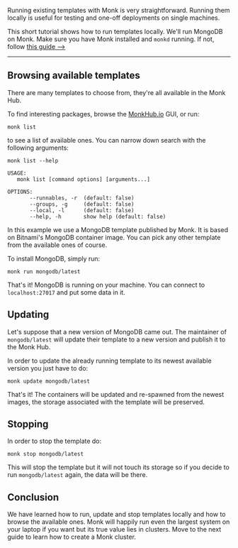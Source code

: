 Running existing templates with Monk is very straightforward. Running them locally is useful for testing and one-off deployments on single machines.

This short tutorial shows how to run templates locally. We'll run MongoDB on Monk. Make sure you have Monk installed and `monkd` running. If not, follow [this guide -->](../get-monk.md)

---

## Browsing available templates

There are many templates to choose from, they're all available in the Monk Hub.

To find interesting packages, browse the [MonkHub.io](https://monkhub.io) GUI, or run:

    monk list

to see a list of available ones. You can narrow down search with the following arguments:

```
monk list --help

USAGE:
   monk list [command options] [arguments...]

OPTIONS:
       --runnables, -r  (default: false)
       --groups, -g     (default: false)
       --local, -l      (default: false)
       --help, -h       show help (default: false)
```

In this example we use a MongoDB template published by Monk. It is based on Bitnami's MongoDB container image. You can pick any other template from the available ones of course.

To install MongoDB, simply run:

    monk run mongodb/latest

That's it! MongoDB is running on your machine. You can connect to `localhost:27017` and put some data in it.

## Updating

Let's suppose that a new version of MongoDB came out. The maintainer of `mongodb/latest` will update their template to a new version and publish it to the Monk Hub.

In order to update the already running template to its newest available version you just have to do:

    monk update mongodb/latest

That's it! The containers will be updated and re-spawned from the newest images, the storage associated with the template will be preserved.

## Stopping

In order to stop the template do:

    monk stop mongodb/latest

This will stop the template but it will not touch its storage so if you decide to run `mongodb/latest` again, the data will be there.

## Conclusion

We have learned how to run, update and stop templates locally and how to browse the available ones. Monk will happily run even the largest system on your laptop if you want but its true value lies in clusters. Move to the next guide to learn how to create a Monk cluster.
